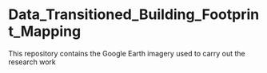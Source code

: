 # Data_Transitioned_Building_Footprint_Mapping
This repository contains the Google Earth imagery used to carry out the research work
